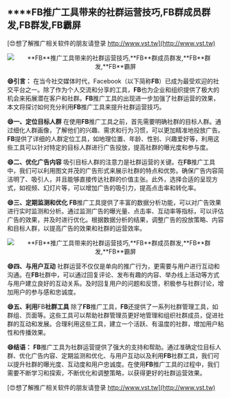 ## ****FB**推广工具带来的社群运营技巧,**FB**群成员群发,**FB**群发,**FB**霸屏**

[😍想了解推广相关软件的朋友请登录 http://www.vst.tw](http://www.vst.tw)

 <center><img src="https://vst.tw/MP4/tuiguang/png/1.png" alt="**FB**推广工具带来的社群运营技巧,**FB**群成员群发,**FB**群发,**FB**霸屏"></center>

**😄引言：**
在当今社交媒体时代，Facebook（以下简称**FB**）已成为最受欢迎的社交平台之一。除了作为个人交流和分享的工具，**FB**也为企业和组织提供了极大的机会来拓展潜在客户和社群。**FB**推广工具的出现进一步加强了社群运营的效果，本文将探讨如何充分利用**FB**推广工具来提升社群运营技巧。

**😄一、定位目标人群**
在使用**FB**推广工具之前，首先需要明确社群的目标人群。通过细化人群画像，了解他们的兴趣、需求和行为习惯，可以更加精准地投放广告。**FB**提供了详细的人群定位工具，如地理位置、年龄、性别、兴趣爱好等，利用这些工具可以针对特定的目标人群进行广告投放，提高社群的曝光度和参与度。

**😄二、优化广告内容**
吸引目标人群的注意力是社群运营的关键。在**FB**推广工具中，我们可以利用图文并茂的广告形式来展示社群的特点和优势。确保广告内容简洁明了、吸引人，并且能够直接传达社群的价值主张。此外，选择合适的呈现方式，如视频、幻灯片等，可以增加广告的吸引力，提高点击率和转化率。

**😄三、定期监测和优化**
**FB**推广工具提供了丰富的数据分析功能，可以对广告效果进行实时监测和分析。通过监测广告的曝光量、点击率、互动率等指标，可以评估广告的效果，并及时进行优化。根据数据分析的结果，调整广告的投放策略、内容和目标人群，以提高广告的效果和社群的运营效率。

 <center><img src="https://vst.tw/MP4/tuiguang/png/2.png" alt="**FB**推广工具带来的社群运营技巧,**FB**群成员群发,**FB**群发,**FB**霸屏"></center>

**😄四、与用户互动**
社群运营不仅仅是单向的推广行为，更需要与用户进行互动和沟通。在**FB**社群中，可以通过回复评论、发布有趣的内容、举办线上活动等方式与用户建立良好的互动关系。及时回复用户的问题和反馈，积极参与社群讨论，增加用户的参与感和忠诚度。

**😄五、利用**FB**社群工具**
除了**FB**推广工具，**FB**还提供了一系列社群管理工具，如群组、页面等。这些工具可以帮助社群管理员更好地管理和组织社群成员，促进社群的互动和发展。合理利用这些工具，建立一个活跃、有温度的社群，增加用户粘性和传播效果。

**😄结语：**
**FB**推广工具为社群运营提供了强大的支持和帮助。通过准确定位目标人群、优化广告内容、定期监测和优化、与用户互动以及利用**FB**社群工具，我们可以提升社群的曝光度、互动度和用户忠诚度。在使用**FB**推广工具的过程中，我们需要不断学习和探索，不断优化和调整策略，以获得更好的社群运营效果。

[😍想了解推广相关软件的朋友请登录 http://www.vst.tw](http://www.vst.tw)



